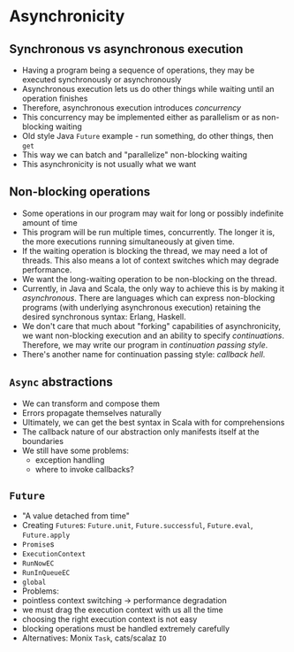 # Asynchronicity

## Synchronous vs asynchronous execution

* Having a program being a sequence of operations, they may be executed synchronously or asynchronously
* Asynchronous execution lets us do other things while waiting until an operation finishes
* Therefore, asynchronous execution introduces *concurrency*
* This concurrency may be implemented either as parallelism or as non-blocking waiting
* Old style Java `Future` example - run something, do other things, then `get`
* This way we can batch and "parallelize" non-blocking waiting
* This asynchronicity is not usually what we want

## Non-blocking operations

* Some operations in our program may wait for long or possibly indefinite amount of time
* This program will be run multiple times, concurrently. The longer it is, the more executions running simultaneously
  at given time.
* If the waiting operation is blocking the thread, we may need a lot of threads. This also means a lot of context switches
  which may degrade performance.
* We want the long-waiting operation to be non-blocking on the thread.
* Currently, in Java and Scala, the only way to achieve this is by making it *asynchronous*. There are languages
  which can express non-blocking programs (with underlying asynchronous execution) retaining the desired synchronous
  syntax: Erlang, Haskell.
* We don't care that much about "forking" capabilities of asynchronicity, we want non-blocking execution and an ability
  to specify *continuations*. Therefore, we may write our program in *continuation passing style*.
* There's another name for continuation passing style: *callback hell*.

## `Async` abstractions

* We can transform and compose them
* Errors propagate themselves naturally
* Ultimately, we can get the best syntax in Scala with for comprehensions
* The callback nature of our abstraction only manifests itself at the boundaries
* We still have some problems:
  * exception handling
  * where to invoke callbacks?

## `Future`

* "A value detached from time"
* Creating `Future`s: `Future.unit`, `Future.successful`, `Future.eval`, `Future.apply`
* `Promise`s
* `ExecutionContext`
 * `RunNowEC`
 * `RunInQueueEC`
 * `global`
* Problems:
 * pointless context switching -> performance degradation
 * we must drag the execution context with us all the time
 * choosing the right execution context is not easy
 * blocking operations must be handled extremely carefully
* Alternatives: Monix `Task`, cats/scalaz `IO`
